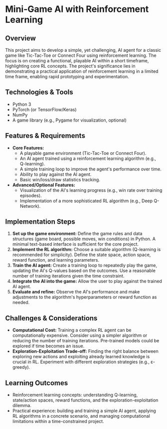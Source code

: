 # Mini-Game AI with Reinforcement Learning

## Overview
This project aims to develop a simple, yet challenging, AI agent for a classic game like Tic-Tac-Toe or Connect Four using reinforcement learning.  The focus is on creating a functional, playable AI within a short timeframe, highlighting core RL concepts.  The project's significance lies in demonstrating a practical application of reinforcement learning in a limited time frame, enabling rapid prototyping and experimentation.


## Technologies & Tools
- Python 3
- PyTorch (or TensorFlow/Keras)
- NumPy
- A game library (e.g., Pygame for visualization, optional)


## Features & Requirements
- **Core Features:**
    - A playable game environment (Tic-Tac-Toe or Connect Four).
    - An AI agent trained using a reinforcement learning algorithm (e.g., Q-learning).
    - A simple training loop to improve the agent's performance over time.
    - Ability to play against the AI agent.
    - Basic win/loss/draw statistics tracking.
- **Advanced/Optional Features:**
    - Visualization of the AI's learning progress (e.g., win rate over training episodes).
    - Implementation of a more sophisticated RL algorithm (e.g., Deep Q-Network).


## Implementation Steps
1. **Set up the game environment:** Define the game rules and data structures (game board, possible moves, win conditions) in Python.  A minimal text-based interface is sufficient for the core project.
2. **Implement the RL algorithm:** Choose a suitable algorithm (Q-learning is recommended for simplicity). Define the state space, action space, reward function, and learning parameters.
3. **Train the AI agent:** Create a training loop to repeatedly play the game, updating the AI's Q-values based on the outcomes.  Use a reasonable number of training iterations given the time constraint.
4. **Integrate the AI into the game:** Allow the user to play against the trained AI agent.
5. **Evaluate and refine:** Observe the AI's performance and make adjustments to the algorithm's hyperparameters or reward function as needed.


## Challenges & Considerations
- **Computational Cost:** Training a complex RL agent can be computationally expensive.  Consider using a simpler algorithm or reducing the number of training iterations.  Pre-trained models could be explored if time becomes an issue.
- **Exploration-Exploitation Trade-off:** Finding the right balance between exploring new actions and exploiting already learned knowledge is crucial in RL.  Experiment with different exploration strategies (e.g., ε-greedy).


## Learning Outcomes
- Reinforcement learning concepts: understanding Q-learning, state/action spaces, reward functions, and the exploration-exploitation dilemma.
- Practical experience: building and training a simple AI agent, applying RL algorithms in a concrete scenario, and managing computational limitations within a time-constrained project.

